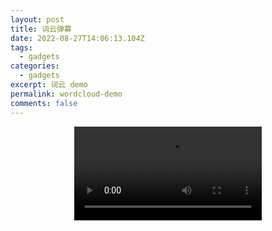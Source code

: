 ```yaml
---
layout: post
title: 词云弹幕
date: 2022-08-27T14:06:13.104Z
tags:
  - gadgets
categories:
  - gadgets
excerpt: 词云 demo
permalink: wordcloud-demo
comments: false
---
```

<video src="比如放在七牛上的链接" controls="controls" style="max-width: 100%; display: block; margin-left: auto; margin-right: auto;">
your browser does not support the video tag
</video>